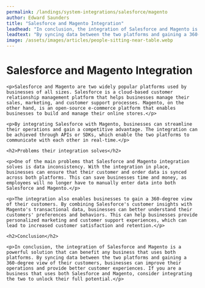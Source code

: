 ```yaml
---
permalink: /landings/system-integrations/salesforce/magento
author: Edward Saunders
title: "Salesforce and Magento Integration"
leadhead: "In conclusion, the integration of Salesforce and Magento is a powerful solution that can benefit any business that uses both platforms"
leadtext: "By syncing data between the two platforms and gaining a 360-degree view of their customers, businesses can improve their operations and provide better customer experiences. If you are a business that uses both Salesforce and Magento, consider integrating the two to unlock their full potential."
image: /assets/images/articles/people-sitting-near-table.webp
---
```

<div class="arttext">    <h1>Salesforce and Magento Integration</h1>

    <p>Salesforce and Magento are two widely popular platforms used by businesses of all sizes. Salesforce is a cloud-based customer relationship management platform that helps businesses manage their sales, marketing, and customer support processes. Magento, on the other hand, is an open-source e-commerce platform that enables businesses to build and manage their online stores.</p>

    <p>By integrating Salesforce with Magento, businesses can streamline their operations and gain a competitive advantage. The integration can be achieved through APIs or SDKs, which enable the two platforms to communicate with each other in real-time.</p>

    <h2>Problems their integration solves</h2>

    <p>One of the main problems that Salesforce and Magento integration solves is data inconsistency. With the integration in place, businesses can ensure that their customer and order data is synced across both platforms. This can save businesses time and money, as employees will no longer have to manually enter data into both Salesforce and Magento.</p>

    <p>The integration also enables businesses to gain a 360-degree view of their customers. By combining Salesforce's customer insights with Magento's transactional data, businesses can better understand their customers' preferences and behaviors. This can help businesses provide personalized marketing and customer support experiences, which can lead to increased customer satisfaction and retention.</p>

    <h2>Conclusion</h2>

    <p>In conclusion, the integration of Salesforce and Magento is a powerful solution that can benefit any business that uses both platforms. By syncing data between the two platforms and gaining a 360-degree view of their customers, businesses can improve their operations and provide better customer experiences. If you are a business that uses both Salesforce and Magento, consider integrating the two to unlock their full potential.</p>
</div>